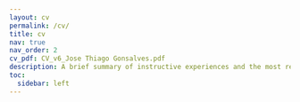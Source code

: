 ```yaml
---
layout: cv
permalink: /cv/
title: cv
nav: true
nav_order: 2
cv_pdf: CV_v6_Jose Thiago Gonsalves.pdf
description: A brief summary of instructive experiences and the most relevant interpersonal, professional, and academic skills that I have resultantly acquired. (A more detailed description of my qualifications is found in the attached PDF.)
toc:
  sidebar: left
---
```

